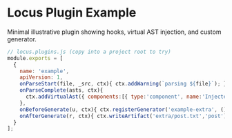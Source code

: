 # Locus Plugin Example

Minimal illustrative plugin showing hooks, virtual AST injection, and custom generator.

```js
// locus.plugins.js (copy into a project root to try)
module.exports = [
  {
    name: 'example',
    apiVersion: 1,
    onParseStart(file, _src, ctx){ ctx.addWarning(`parsing ${file}`); },
    onParseComplete(asts, ctx){
      ctx.addVirtualAst({ components:[{ type:'component', name:'InjectedFromExample', ui:'ui {<div/>}', uiAst:{ type:'element', tag:'div', attrs:{}, children:[] } }], pages:[], databases:[], designSystems:[], stores:[] });
    },
    onBeforeGenerate(u, ctx){ ctx.registerGenerator('example-extra', ()=>({'extra/example.txt':'hello-from-plugin'})); },
    onAfterGenerate(r, ctx){ ctx.writeArtifact('extra/post.txt','post'); }
  }
];
```
